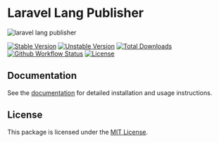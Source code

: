# Laravel Lang Publisher

![laravel lang publisher](https://preview.dragon-code.pro/laravel-lang/publisher.svg?brand=laravel&invert=1)

[![Stable Version][badge_stable]][link_packagist]
[![Unstable Version][badge_unstable]][link_packagist]
[![Total Downloads][badge_downloads]][link_packagist]
[![Github Workflow Status][badge_build]][link_build]
[![License][badge_license]][link_license]


## Documentation

See the [documentation](https://laravel-lang.com) for detailed installation and usage instructions.


## License

This package is licensed under the [MIT License](LICENSE).


[badge_build]:          https://img.shields.io/github/actions/workflow/status/laravel-lang/publisher/phpunit.yml?style=flat-square

[badge_downloads]:      https://img.shields.io/packagist/dt/laravel-lang/publisher.svg?style=flat-square

[badge_license]:        https://img.shields.io/packagist/l/laravel-lang/publisher.svg?style=flat-square

[badge_stable]:         https://img.shields.io/github/v/release/laravel-lang/publisher?label=stable&style=flat-square

[badge_unstable]:       https://img.shields.io/badge/unstable-dev--main-orange?style=flat-square

[link_build]:           https://github.com/laravel-lang/publisher/actions

[link_license]:         LICENSE

[link_packagist]:       https://packagist.org/packages/laravel-lang/publisher
